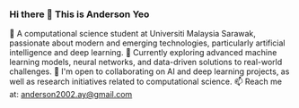 ### Hi there 👋 This is Anderson Yeo 

🔭 A computational science student at Universiti Malaysia Sarawak, passionate about modern and emerging technologies, particularly artificial intelligence and deep learning.
🌱 Currently exploring advanced machine learning models, neural networks, and data-driven solutions to real-world challenges.
👯 I'm open to collaborating on AI and deep learning projects, as well as research initiatives related to computational science.
📫 Reach me at: anderson2002.ay@gmail.com

